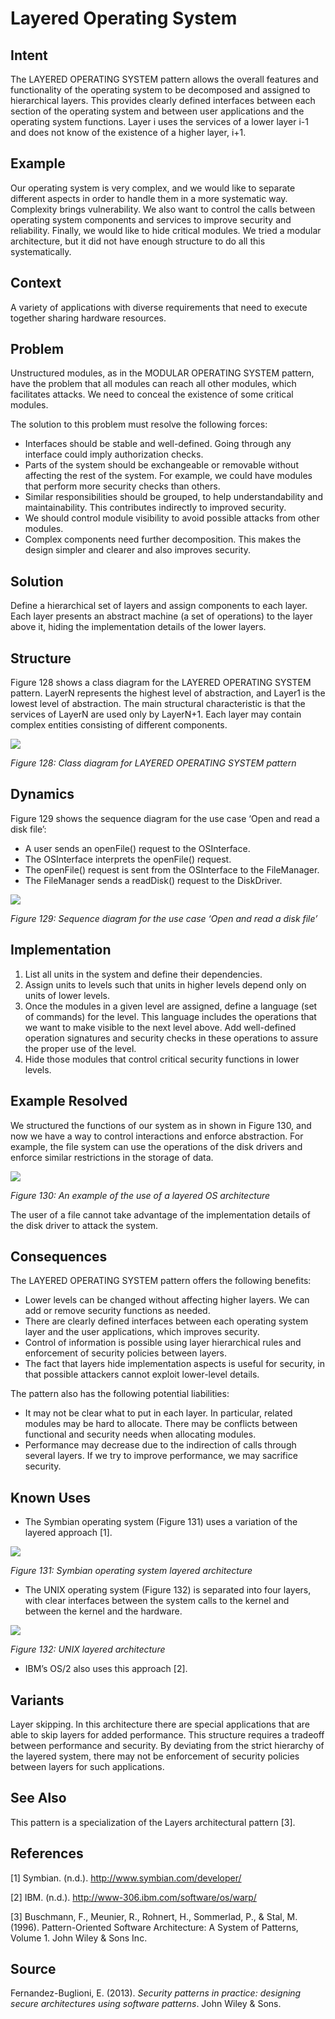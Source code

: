 # **Layered Operating System**

## **Intent**
The LAYERED OPERATING SYSTEM pattern allows the overall features and functionality of the operating system to be decomposed and assigned to hierarchical layers. This provides clearly defined interfaces between each section of the operating system and between user applications and the operating system functions. Layer i uses the services of a lower layer i-1 and does not know of the existence of a higher layer, i+1.

## **Example**
Our operating system is very complex, and we would like to separate different aspects in order to handle them in a more systematic way. Complexity brings vulnerability. We also want to control the calls between operating system components and services to improve security and reliability. Finally, we would like to hide critical modules. We tried a modular architecture, but it did not have enough structure to do all this systematically.

## **Context**
A variety of applications with diverse requirements that need to execute together sharing hardware resources.

## **Problem**
Unstructured modules, as in the MODULAR OPERATING SYSTEM pattern, have the problem that all modules can reach all other modules, which facilitates attacks. We need to conceal the existence of some critical modules. 

The solution to this problem must resolve the following forces: 

- Interfaces should be stable and well-defined. Going through any interface could imply authorization checks. 
- Parts of the system should be exchangeable or removable without affecting the rest of the system. For example, we could have modules that perform more security checks than others. 
- Similar responsibilities should be grouped, to help understandability and maintainability. This contributes indirectly to improved security. 
- We should control module visibility to avoid possible attacks from other modules. 
- Complex components need further decomposition. This makes the design simpler and clearer and also improves security.

## **Solution**
Define a hierarchical set of layers and assign components to each layer. Each layer presents an abstract machine (a set of operations) to the layer above it, hiding the implementation details of the lower layers.

## **Structure**
Figure 128 shows a class diagram for the LAYERED OPERATING SYSTEM pattern. LayerN represents the highest level of abstraction, and Layer1 is the lowest level of abstraction. The main structural characteristic is that the services of LayerN are used only by LayerN+1. Each layer may contain complex entities consisting of different components.

![](./Images/layered_operating_system_structure.png)

*Figure 128: Class diagram for LAYERED OPERATING SYSTEM pattern*

## **Dynamics**
Figure 129 shows the sequence diagram for the use case ‘Open and read a disk file’:

- A user sends an openFile() request to the OSInterface. 
- The OSInterface interprets the openFile() request. 
- The openFile() request is sent from the OSInterface to the FileManager. 
- The FileManager sends a readDisk() request to the DiskDriver.

![](./Images/layered_operating_system_dynamics.png)

*Figure 129: Sequence diagram for the use case ‘Open and read a disk file’*

## **Implementation**
1. List all units in the system and define their dependencies. 
1. Assign units to levels such that units in higher levels depend only on units of lower levels. 
1. Once the modules in a given level are assigned, define a language (set of commands) for the level. This language includes the operations that we want to make visible to the next level above. Add well-defined operation signatures and security checks in these operations to assure the proper use of the level. 
1. Hide those modules that control critical security functions in lower levels.

## **Example Resolved**
We structured the functions of our system as in shown in Figure 130, and now we have a way to control interactions and enforce abstraction. For example, the file system can use the operations of the disk drivers and enforce similar restrictions in the storage of data.

![](./Images/layered_operating_system_example_resolved.png)

*Figure 130: An example of the use of a layered OS architecture*

The user of a file cannot take advantage of the implementation details of the disk driver to attack the system.

## **Consequences**
The LAYERED OPERATING SYSTEM pattern offers the following benefits:

- Lower levels can be changed without affecting higher layers. We can add or remove security functions as needed. 
- There are clearly defined interfaces between each operating system layer and the user applications, which improves security. 
- Control of information is possible using layer hierarchical rules and enforcement of security policies between layers. 
- The fact that layers hide implementation aspects is useful for security, in that possible attackers cannot exploit lower-level details. 

The pattern also has the following potential liabilities: 

- It may not be clear what to put in each layer. In particular, related modules may be hard to allocate. There may be conflicts between functional and security needs when allocating modules. 
- Performance may decrease due to the indirection of calls through several layers. If we try to improve performance, we may sacrifice security.

## **Known Uses**
- The Symbian operating system (Figure 131) uses a variation of the layered approach [1].

![](./Images/layered_operating_system_known_uses_1.png)

*Figure 131: Symbian operating system layered architecture*

- The UNIX operating system (Figure 132) is separated into four layers, with clear interfaces between the system calls to the kernel and between the kernel and the hardware.

![](./Images/layered_operating_system_known_uses_2.png)

*Figure 132: UNIX layered architecture*

- IBM’s OS/2 also uses this approach [2].

## **Variants**
Layer skipping. In this architecture there are special applications that are able to skip layers for added performance. This structure requires a tradeoff between performance and security. By deviating from the strict hierarchy of the layered system, there may not be enforcement of security policies between layers for such applications.

## **See Also**
This pattern is a specialization of the Layers architectural pattern [3].

## **References**

[1] Symbian. (n.d.). <http://www.symbian.com/developer/>

[2] IBM. (n.d.). <http://www-306.ibm.com/software/os/warp/>

[3] Buschmann, F., Meunier, R., Rohnert, H., Sommerlad, P., & Stal, M. (1996). Pattern-Oriented Software Architecture: A System of Patterns, Volume 1. John Wiley & Sons Inc.

## **Source**
Fernandez-Buglioni, E. (2013). *Security patterns in practice: designing secure architectures using software patterns*. John Wiley & Sons.
